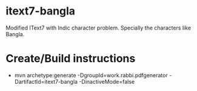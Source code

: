 # itext7-bangla
Modified IText7 with Indic character problem. Specially the characters like Bangla.

# Create/Build instructions
 - mvn archetype:generate -DgroupId=work.rabbi.pdfgenerator -DartifactId=itext7-bangla -DinactiveMode=false
